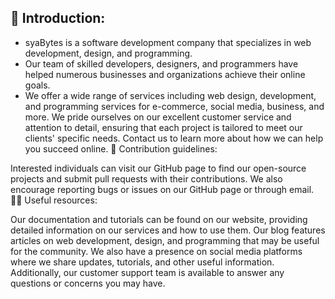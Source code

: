 
## 🚀 Introduction:

- syaBytes is a software development company that specializes in web development, design, and programming.
- Our team of skilled developers, designers, and programmers have helped numerous businesses and organizations achieve their online goals.
- We offer a wide range of services including web design, development, and programming services for e-commerce, social media, business, and more.
  We pride ourselves on our excellent customer service and attention to detail, ensuring that each project is tailored to meet our clients' specific needs.
  Contact us to learn more about how we can help you succeed online.
  🌈 Contribution guidelines:

Interested individuals can visit our GitHub page to find our open-source projects and submit pull requests with their contributions.
We also encourage reporting bugs or issues on our GitHub page or through email.
👩‍💻 Useful resources:

Our documentation and tutorials can be found on our website, providing detailed information on our services and how to use them.
Our blog features articles on web development, design, and programming that may be useful for the community.
We also have a presence on social media platforms where we share updates, tutorials, and other useful information.
Additionally, our customer support team is available to answer any questions or concerns you may have.
